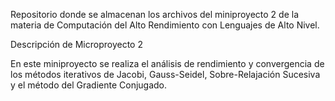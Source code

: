 Repositorio donde se almacenan los archivos del miniproyecto 2 de la materia de Computación del Alto Rendimiento con Lenguajes de Alto Nivel.

Descripción de Microproyecto 2

En este miniproyecto se realiza el análisis de rendimiento y convergencia de los métodos iterativos de Jacobi, Gauss-Seidel, Sobre-Relajación Sucesiva y el método del Gradiente Conjugado.
